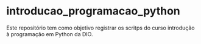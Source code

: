 # introducao_programacao_python
Este repositório tem como objetivo registrar os scritps do curso introdução à programação em Python da DIO.
